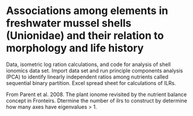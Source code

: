 # Associations among elements in freshwater mussel shells (Unionidae) and their relation to morphology and life history 
Data, isometric log ration calculations, and code for analysis of shell ionomics data set. Import data set and run principle components analysis (PCA) to identify linearly independent ratios among nutrients called sequential binary partition.
Excel spread sheet for calculations of ILRs. 

From Parent et al. 2008. The plant ionome revisited by the nutrient balance concept in Fronteirs. 
Dtermine the number of ilrs to construct by determine how many axes have eigenvalues > 1. 



